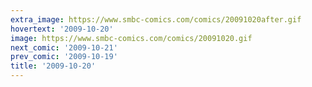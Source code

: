 ```yaml
---
extra_image: https://www.smbc-comics.com/comics/20091020after.gif
hovertext: '2009-10-20'
image: https://www.smbc-comics.com/comics/20091020.gif
next_comic: '2009-10-21'
prev_comic: '2009-10-19'
title: '2009-10-20'
---
```


